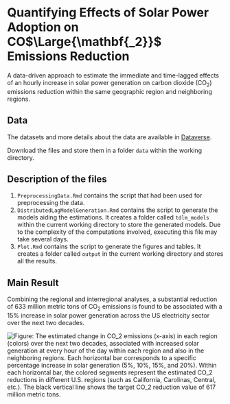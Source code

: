 # Quantifying Effects of Solar Power Adoption on CO$\Large{\mathbf{_2}}$ Emissions Reduction

A data-driven approach to estimate the immediate and time-lagged effects of an hourly increase in solar power generation on carbon dioxide (CO$_2$) emissions reduction within the same geographic region and neighboring regions.

## Data

The datasets and more details about the data are available in [Dataverse](https://doi.org/10.7910/DVN/OKEATQ).

Download the files and store them in a folder `data` within the working directory.

## Description of the files

1.  `PreprocessingData.Rmd` contains the script that had been used for preprocessing the data.
2.  `DistributedLagModelGeneration.Rmd` contains the script to generate the models aiding the estimations. It creates a folder called `tdlm_models` within the current working directory to store the generated models. Due to the complexity of the computations involved, executing this file may take several days.
3.  `Plot.Rmd` contains the script to generate the figures and tables. It creates a folder called `output` in the current working directory and stores all the results.

## Main Result

Combining the regional and interregional analyses, a substantial reduction of 633 million metric tons of CO$_2$ emissions is found to be associated with a 15% increase in solar power generation across the US electricity sector over the next two decades.

![**Figure**: The estimated change in CO$_2$ emissions (x-axis) in each region (colors) over the next two decades, associated with increased solar generation at every hour of the day within each region and also in the neighboring regions. Each horizontal bar corresponds to a specific percentage increase in solar generation (5%, 10%, 15%, and 20%). Within each horizontal bar, the colored segments represent the estimated CO$_2$ reductions in different U.S. regions (such as California, Carolinas, Central, etc.). The black vertical line shows the target CO$_2$ reduction value of 617 million metric tons.](output/total.png)

